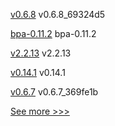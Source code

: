 
[v0.6.8](https://github.com/hyperledger/firefly-ui/releases/tag/v0.6.8) v0.6.8_69324d5

[bpa-0.11.2](https://github.com/hyperledger-labs/business-partner-agent-chart/releases/tag/bpa-0.11.2) bpa-0.11.2

[v2.2.13](https://github.com/hyperledger/fabric-sdk-java/releases/tag/v2.2.13) v2.2.13

[v0.14.1](https://github.com/hyperledger/firefly/releases/tag/v0.14.1) v0.14.1

[v0.6.7](https://github.com/hyperledger/firefly-ui/releases/tag/v0.6.7) v0.6.7_369fe1b


[See more >>>](https://start-here.hyperledger.org/releases)
